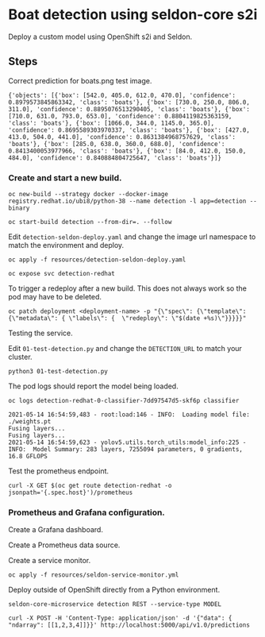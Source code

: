 # Boat detection using seldon-core s2i
Deploy a custom model using OpenShift s2i and Seldon. 

## Steps

Correct prediction for boats.png test image.

```
{'objects': [{'box': [542.0, 405.0, 612.0, 470.0], 'confidence': 0.8979573845863342, 'class': 'boats'}, {'box': [730.0, 250.0, 806.0, 311.0], 'confidence': 0.8895076513290405, 'class': 'boats'}, {'box': [710.0, 631.0, 793.0, 653.0], 'confidence': 0.8804119825363159, 'class': 'boats'}, {'box': [1066.0, 344.0, 1145.0, 365.0], 'confidence': 0.8695589303970337, 'class': 'boats'}, {'box': [427.0, 413.0, 504.0, 441.0], 'confidence': 0.8631384968757629, 'class': 'boats'}, {'box': [285.0, 638.0, 360.0, 688.0], 'confidence': 0.8413400053977966, 'class': 'boats'}, {'box': [84.0, 412.0, 150.0, 484.0], 'confidence': 0.840884804725647, 'class': 'boats'}]}
```

### Create and start a new build.

```
oc new-build --strategy docker --docker-image registry.redhat.io/ubi8/python-38 --name detection -l app=detection --binary

oc start-build detection --from-dir=. --follow

```

Edit `detection-seldon-deploy.yaml` and change the image url namespace to match the environment and deploy.

```
oc apply -f resources/detection-seldon-deploy.yaml

oc expose svc detection-redhat
```

To trigger a redeploy after a new build. This does not always work so the pod may have to be deleted.

```
oc patch deployment <deployment-name> -p "{\"spec\": {\"template\": {\"metadata\": { \"labels\": {  \"redeploy\": \"$(date +%s)\"}}}}}"
```

Testing the service. 

Edit `01-test-detection.py` and change the `DETECTION_URL` to match your cluster.

```
python3 01-test-detection.py
```

The pod logs should report the model being loaded.

```
oc logs detection-redhat-0-classifier-7dd97547d5-skf6p classifier

2021-05-14 16:54:59,483 - root:load:146 - INFO:  Loading model file: ./weights.pt
Fusing layers...
Fusing layers...
2021-05-14 16:54:59,623 - yolov5.utils.torch_utils:model_info:225 - INFO:  Model Summary: 283 layers, 7255094 parameters, 0 gradients, 16.8 GFLOPS
```

Test the prometheus endpoint.

```
curl -X GET $(oc get route detection-redhat -o jsonpath='{.spec.host}')/prometheus
```

### Prometheus and Grafana configuration.

Create a Grafana dashboard.

Create a Prometheus data source.

Create a service monitor.

```
oc apply -f resources/seldon-service-monitor.yml
```

Deploy outside of OpenShift directly from a Python environment.

```
seldon-core-microservice detection REST --service-type MODEL

curl -X POST -H 'Content-Type: application/json' -d '{"data": { "ndarray": [[1,2,3,4]]}}' http://localhost:5000/api/v1.0/predictions
```
